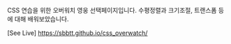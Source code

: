 CSS 연습을 위한 오버워치 영웅 선택페이지입니다.
수평정렬과 크기조절, 트랜스폼 등에 대해 배워보았습니다.

[See Live]
https://sbbtt.github.io/css_overwatch/
